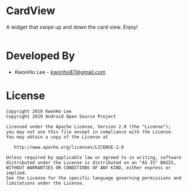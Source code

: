 CardView
============================

A widget that swipe up and down the card view.
Enjoy!


![]()


Developed By
============

 * KwonHo Lee - <kwonho87@gmail.com>



License
=======

    Copyright 2019 KwonHo Lee
    Copyright 2019 Android Open Source Project

    Licensed under the Apache License, Version 2.0 (the "License");
    you may not use this file except in compliance with the License.
    You may obtain a copy of the License at

       http://www.apache.org/licenses/LICENSE-2.0

    Unless required by applicable law or agreed to in writing, software
    distributed under the License is distributed on an "AS IS" BASIS,
    WITHOUT WARRANTIES OR CONDITIONS OF ANY KIND, either express or implied.
    See the License for the specific language governing permissions and
    limitations under the License.
